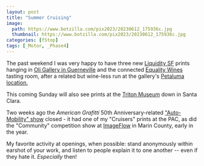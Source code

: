```yaml
---
layout: post
title: "Summer Cruising"
image:
  path: https://www.botzilla.com/pix2023/20230612_175936c.jpg
  thumbnail: https://www.botzilla.com/pix2023/20230612_175936c.jpg
categories: [fStop]
tags: [_Motor, _Phase4]
---
```


The past weekend I was very happy to have three new <a href="http://botzilla.com/liquiditysf/">Liquidity SF</a> prints hanging in <a href="https://www.oligallery.com/">Oli Gallery in Guerneville</a> and the connected <a href="https://equalityvines.com/">Equality Wines</a> tasting room, after a related but wine-less run at the gallery's <a href="https://www.riverfrontartgallery.com/">Petaluma location.</a>

This coming Sunday will also see prints at the <a href="https://www.tritonmuseum.org/">Triton Museum</a> down in Santa Clara.

Two weeks ago the _American Grafitti_ 50th Anniversary-related <a href="https://petalumaartscenter.org/exhibitions/auto-mobility">"Auto-Mobility" show</a> closed - it had one of my "Cruisers" prints at the PAC, as did the "Community" competition show at <a href="https://theimageflow.com/">ImageFlow</a> in Marin County, early in the year.

My favorite activity at openings, when possible: stand anonymously within earshot of your work, and listen to people explain it to one another -- even if they hate it. _Especially_ then!

